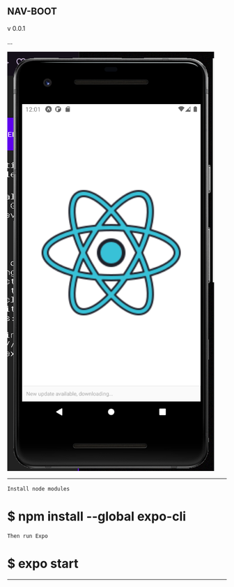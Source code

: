 ## NAV-BOOT

v 0.0.1

...

![Image of Screen](/assets/image/screen-v1.png)

------

    Install node modules

#  $ npm install --global expo-cli

    Then run Expo

#  $ expo start

------